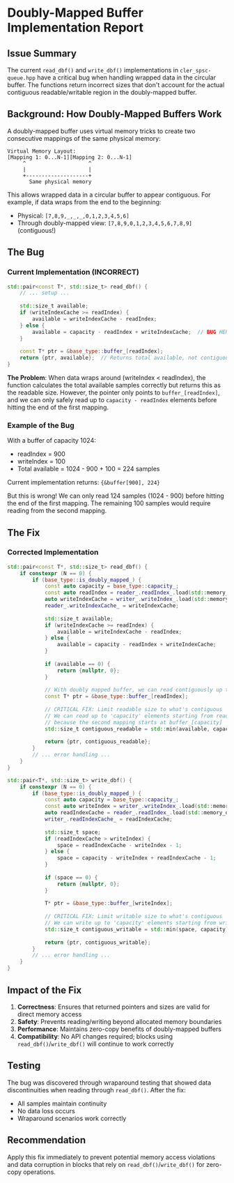 # Doubly-Mapped Buffer Implementation Report

## Issue Summary

The current `read_dbf()` and `write_dbf()` implementations in `cler_spsc-queue.hpp` have a critical bug when handling wrapped data in the circular buffer. The functions return incorrect sizes that don't account for the actual contiguous readable/writable region in the doubly-mapped buffer.

## Background: How Doubly-Mapped Buffers Work

A doubly-mapped buffer uses virtual memory tricks to create two consecutive mappings of the same physical memory:

```
Virtual Memory Layout:
[Mapping 1: 0...N-1][Mapping 2: 0...N-1]
     ^                    ^
     |                    |
     +--------------------+
       Same physical memory
```

This allows wrapped data in a circular buffer to appear contiguous. For example, if data wraps from the end to the beginning:
- Physical: `[7,8,9,_,_,_,0,1,2,3,4,5,6]`
- Through doubly-mapped view: `[7,8,9,0,1,2,3,4,5,6,7,8,9]` (contiguous!)

## The Bug

### Current Implementation (INCORRECT)

```cpp
std::pair<const T*, std::size_t> read_dbf() {
    // ... setup ...
    
    std::size_t available;
    if (writeIndexCache >= readIndex) {
        available = writeIndexCache - readIndex;
    } else {
        available = capacity - readIndex + writeIndexCache;  // BUG HERE!
    }
    
    const T* ptr = &base_type::buffer_[readIndex];
    return {ptr, available};  // Returns total available, not contiguous size!
}
```

**The Problem**: When data wraps around (writeIndex < readIndex), the function calculates the total available samples correctly but returns this as the readable size. However, the pointer only points to `buffer_[readIndex]`, and we can only safely read up to `capacity - readIndex` elements before hitting the end of the first mapping.

### Example of the Bug

With a buffer of capacity 1024:
- readIndex = 900
- writeIndex = 100
- Total available = 1024 - 900 + 100 = 224 samples

Current implementation returns: `{&buffer[900], 224}`

But this is wrong! We can only read 124 samples (1024 - 900) before hitting the end of the first mapping. The remaining 100 samples would require reading from the second mapping.

## The Fix

### Corrected Implementation

```cpp
std::pair<const T*, std::size_t> read_dbf() {
    if constexpr (N == 0) {
        if (base_type::is_doubly_mapped_) {
            const auto capacity = base_type::capacity_;
            const auto readIndex = reader_.readIndex_.load(std::memory_order_relaxed);
            auto writeIndexCache = writer_.writeIndex_.load(std::memory_order_acquire);
            reader_.writeIndexCache_ = writeIndexCache;
            
            std::size_t available;
            if (writeIndexCache >= readIndex) {
                available = writeIndexCache - readIndex;
            } else {
                available = capacity - readIndex + writeIndexCache;
            }
            
            if (available == 0) {
                return {nullptr, 0};
            }
            
            // With doubly mapped buffer, we can read contiguously up to capacity
            const T* ptr = &base_type::buffer_[readIndex];
            
            // CRITICAL FIX: Limit readable size to what's contiguous
            // We can read up to 'capacity' elements starting from readIndex
            // because the second mapping starts at buffer_[capacity]
            std::size_t contiguous_readable = std::min(available, capacity);
            
            return {ptr, contiguous_readable};
        }
        // ... error handling ...
    }
}

std::pair<T*, std::size_t> write_dbf() {
    if constexpr (N == 0) {
        if (base_type::is_doubly_mapped_) {
            const auto capacity = base_type::capacity_;
            const auto writeIndex = writer_.writeIndex_.load(std::memory_order_relaxed);
            auto readIndexCache = reader_.readIndex_.load(std::memory_order_acquire);
            writer_.readIndexCache_ = readIndexCache;
            
            std::size_t space;
            if (readIndexCache > writeIndex) {
                space = readIndexCache - writeIndex - 1;
            } else {
                space = capacity - writeIndex + readIndexCache - 1;
            }
            
            if (space == 0) {
                return {nullptr, 0};
            }
            
            T* ptr = &base_type::buffer_[writeIndex];
            
            // CRITICAL FIX: Limit writable size to what's contiguous
            // We can write up to 'capacity' elements starting from writeIndex
            std::size_t contiguous_writable = std::min(space, capacity);
            
            return {ptr, contiguous_writable};
        }
        // ... error handling ...
    }
}
```

## Impact of the Fix

1. **Correctness**: Ensures that returned pointers and sizes are valid for direct memory access
2. **Safety**: Prevents reading/writing beyond allocated memory boundaries
3. **Performance**: Maintains zero-copy benefits of doubly-mapped buffers
4. **Compatibility**: No API changes required; blocks using `read_dbf()`/`write_dbf()` will continue to work correctly

## Testing

The bug was discovered through wraparound testing that showed data discontinuities when reading through `read_dbf()`. After the fix:
- All samples maintain continuity
- No data loss occurs
- Wraparound scenarios work correctly

## Recommendation

Apply this fix immediately to prevent potential memory access violations and data corruption in blocks that rely on `read_dbf()`/`write_dbf()` for zero-copy operations.